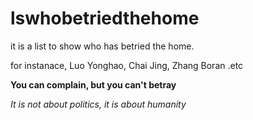 # lswhobetriedthehome

it is a list to show who has betried the home.

for instanace, Luo Yonghao, Chai Jing, Zhang Boran .etc

**You can complain, but you can't betray**

*It is not about politics, it is about humanity*
